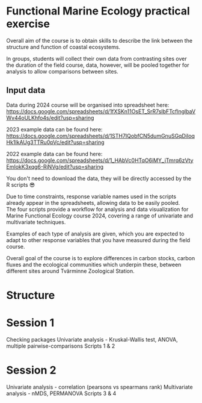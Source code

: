 # Functional Marine Ecology practical exercise
 
Overall aim of the course is to obtain skills to describe the link between the structure and function of coastal ecosystems. 

In groups, students will collect their own data from contrasting sites over the duration of the field course, data, however, will be pooled together for analysis to allow comparisons between sites. 

## Input data

Data during 2024 course will be organised into spreadsheet here: 
https://docs.google.com/spreadsheets/d/1fXSKn11OsET_SrR7sIbFTcflnglbaVWv44oULKhfo4s/edit?usp=sharing

2023 example data can be found here:
https://docs.google.com/spreadsheets/d/1STH7IQobfCN5dumGnuSGqDiIoqHk1IkAUg3TTRu0pVc/edit?usp=sharing

2022 example data can be found here: 
https://docs.google.com/spreadsheets/d/1_HAbVc0HTqO6iMY_jTmrq6zVtyEmIokK3xqg6-RjNVg/edit?usp=sharing

You don't need to download the data, they will be directly accessed by the R scripts :sunglasses:

Due to time constraints, response variable names used in the scripts already appear in the spreadsheets, allowing data to be easily pooled.  
The four scripts provide a workflow for analysis and data visualization for Marine Functional Ecology course 2024, covering a range of univariate and multivariate techniques. 

Examples of each type of analysis are given, which you are expected to adapt to other response variables that you have measured during the field course.    

Overall goal of the course is to explore differences in carbon stocks, carbon fluxes and the ecological communities which underpin these, between different sites around Tvärminne Zoological Station. 

# Structure 

# Session 1 

Checking packages 
Univariate analysis - Kruskal-Wallis test, ANOVA, multiple pairwise-comparisons
Scripts 1 & 2 

# Session 2 

Univariate analysis - correlation (pearsons vs spearmans rank)
Multivariate analysis - nMDS, PERMANOVA
Scripts 3 & 4
